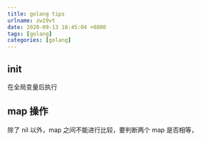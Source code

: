 ```yaml
---
title: golang tips
urlname: zw19vt
date: 2020-09-13 18:45:04 +0800
tags: [golang]
categories: [golang]
---
```


## init

在全局变量后执行

## map 操作

除了 nil 以外，map 之间不能进行比较，要判断两个 map 是否相等，
